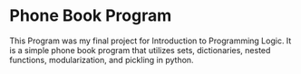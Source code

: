 # Phone Book Program
This Program was my final project for Introduction to Programming Logic. It is a simple phone book program that utilizes sets, dictionaries, nested functions, modularization, and pickling in python.
